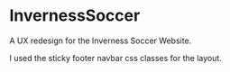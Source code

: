 # InvernessSoccer
A UX redesign for the Inverness Soccer Website. 

I used the sticky footer navbar css classes for the layout. 
